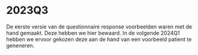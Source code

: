 # 2023Q3

De eerste versie van de questionnaire response voorbeelden waren met de hand gemaakt. Deze hebben
we hier bewaard. In de volgende 2024Q1 hebben we ervoor gekozen deze aan de hand van een 
voorbeeld patient te geneneren. 